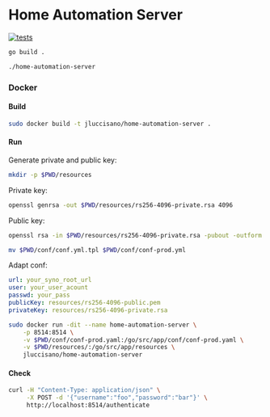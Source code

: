 # Home Automation Server

[![tests][tests]][tests-url]

```bash
go build .

./home-automation-server
```
### Docker

#### Build

```bash
sudo docker build -t jluccisano/home-automation-server .
```

#### Run

Generate private and public key:

```bash
mkdir -p $PWD/resources
```

Private key:
```bash
openssl genrsa -out $PWD/resources/rs256-4096-private.rsa 4096
```

Public key:
```bash
openssl rsa -in $PWD/resources/rs256-4096-private.rsa -pubout -outform PEM -out $PWD/resources/rs256-4096-public.pem
```

```bash
mv $PWD/conf/conf.yml.tpl $PWD/conf/conf-prod.yml
```

Adapt conf:

```yml
url: your_syno_root_url
user: your_user_acount
passwd: your_pass
publicKey: resources/rs256-4096-public.pem
privateKey: resources/rs256-4096-private.rsa
```

```bash
sudo docker run -dit --name home-automation-server \
    -p 8514:8514 \
    -v $PWD/conf/conf-prod.yaml:/go/src/app/conf/conf-prod.yaml \
    -v $PWD/resources/:/go/src/app/resources \
    jluccisano/home-automation-server
```

#### Check

```bash
curl -H "Content-Type: application/json" \
     -X POST -d '{"username":"foo","password":"bar"}' \
     http://localhost:8514/authenticate
```

[tests]: http://img.shields.io/travis/jluccisano/home-automation-server.svg
[tests-url]: https://travis-ci.org/jluccisano/home-automation-server
